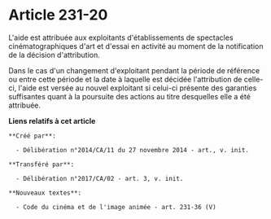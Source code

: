 # Article 231-20

L'aide est attribuée aux exploitants d'établissements de spectacles cinématographiques d'art et d'essai en activité au moment
de la notification de la décision d'attribution. 

Dans le cas d'un changement d'exploitant pendant la période de référence ou entre cette période et la date à laquelle est
décidée l'attribution de celle-ci, l'aide est versée au nouvel exploitant si celui-ci présente des garanties suffisantes
quant à la poursuite des actions au titre desquelles elle a été attribuée.

**Liens relatifs à cet article**

	**Créé par**:

	  - Délibération n°2014/CA/11 du 27 novembre 2014 - art., v. init.

	**Transféré par**:

	  - Délibération n°2017/CA/02 - art. 3, v. init.

	**Nouveaux textes**:

	  - Code du cinéma et de l'image animée - art. 231-36 (V)
